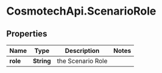 # CosmotechApi.ScenarioRole

## Properties

Name | Type | Description | Notes
------------ | ------------- | ------------- | -------------
**role** | **String** | the Scenario Role | 


